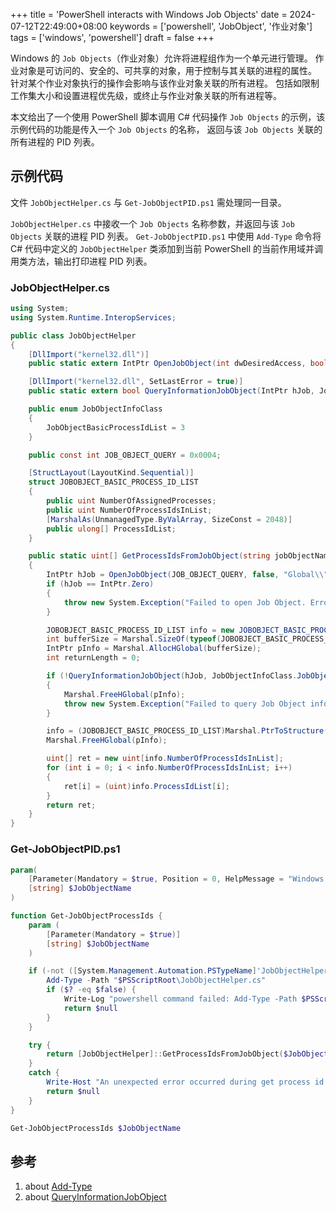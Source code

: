 +++
title = 'PowerShell interacts with Windows Job Objects'
date = 2024-07-12T22:49:00+08:00
keywords = ['powershell', 'JobObject', '作业对象']
tags = ['windows', 'powershell']
draft = false
+++

Windows 的 `Job Objects`（作业对象）允许将进程组作为一个单元进行管理。 作业对象是可访问的、安全的、可共享的对象，用于控制与其关联的进程的属性。
针对某个作业对象执行的操作会影响与该作业对象关联的所有进程。 包括如限制工作集大小和设置进程优先级，或终止与作业对象关联的所有进程等。

本文给出了一个使用 PowerShell 脚本调用 C# 代码操作 `Job Objects` 的示例，该示例代码的功能是传入一个 `Job Objects` 的名称，
返回与该 `Job Objects` 关联的所有进程的 PID 列表。

## 示例代码

文件 `JobObjectHelper.cs` 与 `Get-JobObjectPID.ps1` 需处理同一目录。

`JobObjectHelper.cs` 中接收一个 `Job Objects` 名称参数，并返回与该 `Job Objects` 关联的进程 PID 列表。
`Get-JobObjectPID.ps1` 中使用 `Add-Type` 命令将 C# 代码中定义的 `JobObjectHelper` 类添加到当前 PowerShell 
的当前作用域并调用类方法，输出打印进程 PID 列表。

### JobObjectHelper.cs

```cs
using System;
using System.Runtime.InteropServices;

public class JobObjectHelper
{
    [DllImport("kernel32.dll")]
    public static extern IntPtr OpenJobObject(int dwDesiredAccess, bool bInheritHandle, string lpName);

    [DllImport("kernel32.dll", SetLastError = true)]
    public static extern bool QueryInformationJobObject(IntPtr hJob, JobObjectInfoClass infoClass, IntPtr lpJobObjectInfo, int cbJobObjectInfoLength, out int lpReturnLength);

    public enum JobObjectInfoClass
    {
        JobObjectBasicProcessIdList = 3
    }

    public const int JOB_OBJECT_QUERY = 0x0004;

    [StructLayout(LayoutKind.Sequential)]
    struct JOBOBJECT_BASIC_PROCESS_ID_LIST
    {
        public uint NumberOfAssignedProcesses;
        public uint NumberOfProcessIdsInList;
        [MarshalAs(UnmanagedType.ByValArray, SizeConst = 2048)]
        public ulong[] ProcessIdList;
    }

    public static uint[] GetProcessIdsFromJobObject(string jobObjectName)
    {
        IntPtr hJob = OpenJobObject(JOB_OBJECT_QUERY, false, "Global\\" + jobObjectName);
        if (hJob == IntPtr.Zero)
        {
            throw new System.Exception("Failed to open Job Object. Error code: " + Marshal.GetLastWin32Error());
        }

        JOBOBJECT_BASIC_PROCESS_ID_LIST info = new JOBOBJECT_BASIC_PROCESS_ID_LIST();
        int bufferSize = Marshal.SizeOf(typeof(JOBOBJECT_BASIC_PROCESS_ID_LIST));
        IntPtr pInfo = Marshal.AllocHGlobal(bufferSize);
        int returnLength = 0;

        if (!QueryInformationJobObject(hJob, JobObjectInfoClass.JobObjectBasicProcessIdList, pInfo, bufferSize, out returnLength))
        {
            Marshal.FreeHGlobal(pInfo);
            throw new System.Exception("Failed to query Job Object information. Error code: " + Marshal.GetLastWin32Error());
        }

        info = (JOBOBJECT_BASIC_PROCESS_ID_LIST)Marshal.PtrToStructure(pInfo, typeof(JOBOBJECT_BASIC_PROCESS_ID_LIST));
        Marshal.FreeHGlobal(pInfo);

        uint[] ret = new uint[info.NumberOfProcessIdsInList];
        for (int i = 0; i < info.NumberOfProcessIdsInList; i++)
        {
            ret[i] = (uint)info.ProcessIdList[i];
        }
        return ret;
    }
}
```

### Get-JobObjectPID.ps1

```powershell
param(
    [Parameter(Mandatory = $true, Position = 0, HelpMessage = "Windows Job Object Name")]
    [string] $JobObjectName
)

function Get-JobObjectProcessIds {
    param (
        [Parameter(Mandatory = $true)]
        [string] $JobObjectName
    )

    if (-not ([System.Management.Automation.PSTypeName]'JobObjectHelper').Type) {
        Add-Type -Path "$PSScriptRoot\JobObjectHelper.cs"
        if ($? -eq $false) {
            Write-Log "powershell command failed: Add-Type -Path $PSScriptRoot\JobObjectHelper.cs"
            return $null
        }
    }

    try {
        return [JobObjectHelper]::GetProcessIdsFromJobObject($JobObjectName)
    }
    catch {
        Write-Host "An unexpected error occurred during get process id in JobObject $JobObjectName : $_"
        return $null
    }
}

Get-JobObjectProcessIds $JobObjectName
```

## 参考

1. about [Add-Type](https://learn.microsoft.com/en-us/powershell/module/microsoft.powershell.utility/add-type)
2. about [QueryInformationJobObject](https://learn.microsoft.com/en-us/windows/win32/api/jobapi2/nf-jobapi2-queryinformationjobobject)
